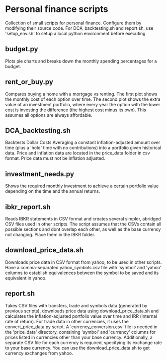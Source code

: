 
# Personal finance scripts

Collection of small scripts for personal finance.
Configure them by modifying their source code.
For DCA_backtesting.sh and report.sh, use 'setup_env.sh' to setup a local python environment before executing.

## budget.py

Plots pie charts and breaks down the monthly spending percentages for a budget.

## rent_or_buy.py

Compares buying a home with a mortgage vs renting.
The first plot shows the monthly cost of each option over time.
The second plot shows the extra value of an investment portfolio, where every year the option with the lower cost is investing the difference (the highest cost minus its own).
This assumes all options are always affordable.

## DCA_backtesting.sh

Backtests Dollar Costs Averaging a constant inflation-adjusted amount over time (plus a 'hold' time with no contributions) into a portfolio given historical data.
Price and inflation data are located in the price_data folder in csv format.
Price data must not be inflation adjusted.

## investment_needs.py

Shows the required monthly investment to achieve a certain portfolio value depending on the time and the annual returns.

## ibkr_report.sh

Reads IBKR statements in CSV format and creates several simpler, abridged CSV files used in other scripts.
The script assumes that the CSVs contain all possible sections and dont overlap each other, as well as the base currency not changing.
Place them in the IBKR folder.

## download_price_data.sh

Downloads price data in CSV format from yahoo, to be used in other scripts.
Have a comma-separated yahoo_symbols.csv file with 'symbol' and 'yahoo' columns to establish equivalences between the symbol to be saved and its equivalent in yahoo.

## report.sh

Takes CSV files with transfers, trade and symbols data (generated by previous scripts), downloads price data using download_price_data.sh and calculates the inflation-adjusted portfolio value over time and IRR (internal rate of return).
For trade data in other currencies, it uses the convert_price_data.py script.
A 'currency_conversion.csv' file is needed in the 'price_data' directory, containing 'symbol' and 'currency' columns for prices listed in currencies other than your base currency.
Additionally, a separate CSV file for each currency is required, specifying its exchange rate to your base currency.
You can use the download_price_data.sh to get currency exchanges from yahoo.
